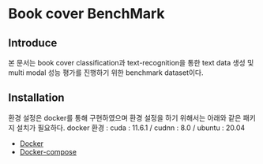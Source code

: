 # Book cover BenchMark

## Introduce
본 문서는 book cover classification과 text-recognition을 통한 text data 생성 및 multi modal 성능 평가를 진행하기 위한 benchmark dataset이다.

## Installation
환경 설정은 docker를 통해 구현하였으며 환경 설정을 하기 위해서는 아래와 같은 패키지 설치가 필요하다.
docker 환경 : cuda : 11.6.1 / cudnn : 8.0 / ubuntu : 20.04
* [Docker](https://docs.docker.com/engine/install/ubuntu/)
* [Docker-compose](https://docs.docker.com/compose/install/)


```python

```
